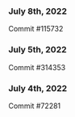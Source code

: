 ### July 8th, 2022

Commit #115732

### July 5th, 2022

Commit #314353


### July 4th, 2022

Commit #72281
